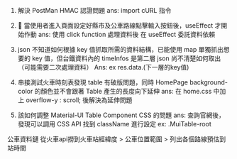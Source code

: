 1. 解決 PostMan HMAC 認證問題
   ans: import cURL 指令

2.  當使用者進入頁面設定好縣市及公車路線點擊輸入按鈕後，useEffect 才開始作動
   ans: 使用 click function 處理資料後 在 useEffect 委託資料依賴

3. json 不知道如何根據 key 值抓取所需的資料結構，已能使用 map 單獨抓出想要的 key 值，但台鐵資料內的 timeInfos 是第二層 json 尚不清楚如何取出（可能需要二次處理資料）
   Ans: ex res.data.(下一層的key值)

4. 串接測試火車時刻表發現 table 有破版問題，同時 HomePage background-color 的顏色並不會跟著 Table 產生的長度向下延伸
   ans: 在 home.css 中加上 overflow-y : scroll; 後解決為延伸問題

5. 該如何調整 Material-UI Table Component CSS 的問題
   ans: 查詢官網後，發現可以調用 CSS API 找到 className 進行設定 ex: .MuiTable-root
















公車資料鏈
從火車api撈到火車站經緯度 > 公車位置範圍 > 列出各個路線預估到站時間 